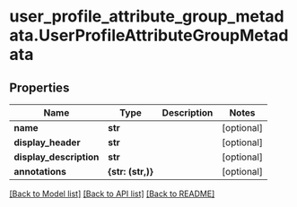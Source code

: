 # user_profile_attribute_group_metadata.UserProfileAttributeGroupMetadata

## Properties
Name | Type | Description | Notes
------------ | ------------- | ------------- | -------------
**name** | **str** |  | [optional] 
**display_header** | **str** |  | [optional] 
**display_description** | **str** |  | [optional] 
**annotations** | **{str: (str,)}** |  | [optional] 

[[Back to Model list]](../README.md#documentation-for-models) [[Back to API list]](../README.md#documentation-for-api-endpoints) [[Back to README]](../README.md)


